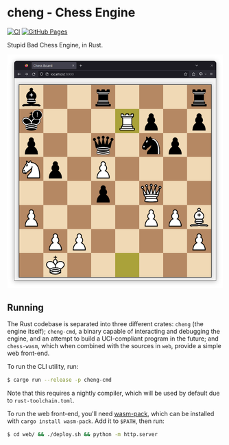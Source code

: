 # cheng - Chess Engine
[![CI](https://github.com/francorbacho/cheng/actions/workflows/ci.yml/badge.svg)](https://github.com/francorbacho/cheng/actions/workflows/ci.yml)
[![GitHub Pages](https://github.com/francorbacho/cheng/actions/workflows/gh-pages.yml/badge.svg)](https://github.com/francorbacho/cheng/actions/workflows/gh-pages.yml)

Stupid Bad Chess Engine, in Rust.

![Screenshot of Firefox running the web front-end](/repo/screenshot_2023-08-21.png)

## Running
The Rust codebase is separated into three different crates: `cheng` (the engine
itself); `cheng-cmd`, a binary capable of interacting and debugging the engine,
and an attempt to build a UCI-compliant program in the future; and `chess-wasm`,
which when combined with the sources in `web`, provide a simple web front-end.

To run the CLI utility, run:
```bash
$ cargo run --release -p cheng-cmd
```

Note that this requires a nightly compiler, which will be used by
default due to `rust-toolchain.toml`.

To run the web front-end, you'll need
[wasm-pack](https://rustwasm.github.io/docs/wasm-pack/), which can be
installed with `cargo install wasm-pack`. Add it to `$PATH`, then run:
```bash
$ cd web/ && ./deploy.sh && python -m http.server
```
